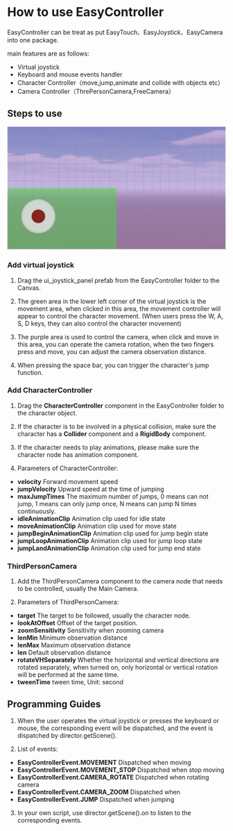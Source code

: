 # How to use EasyController 

EasyController can be treat as put EasyTouch、EasyJoystick、EasyCamera into one package.

main features are as follows:
- Virtual joystick
- Keyboard and mouse events handler
- Character Controller（move,jump,animate and collide with objects etc）
- Camera Controller（ThrePersonCamera,FreeCamera）

## Steps to use
![](./images/EasyController/joystick.jpg)

### Add virtual joystick
1. Drag the ui_joystick_panel prefab from the EasyController folder to the Canvas.

2. The green area in the lower left corner of the virtual joystick is the movement area, when clicked in this area, the movement controller will appear to control the character movement. (When users press the W, A, S, D keys, they can also control the character movement)


3. The purple area is used to control the camera, when click and move in this area, you can operate the camera rotation, when the two fingers press and move, you can adjust the camera observation distance.

4. When pressing the space bar, you can trigger the character's jump function.

### Add CharacterController
1. Drag the **CharacterController** component in the EasyController folder to the character object.

2. If the character is to be involved in a physical collision, make sure the character has a **Collider** component and a **RigidBody** component.

3. If the character needs to play animations, please make sure the character node has animation component.

4. Parameters of CharacterController:
- **velocity** Forward movement speed
- **jumpVelocity** Upward speed at the time of jumping
- **maxJumpTimes** The maximum number of jumps, 0 means can not jump, 1 means can only jump once, N means can jump N times continuously.
- **idleAnimationClip** Animation clip used for idle state
- **moveAnimationClip** Animation clip used for move state
- **jumpBeginAnimationClip** Animation clip used for jump begin state
- **jumpLoopAnimationClip** Animation clip used for jump loop state
- **jumpLandAnimationClip** Animation clip used for jump end state

### ThirdPersonCamera
1. Add the ThirdPersonCamera component to the camera node that needs to be controlled, usually the Main Camera.

2. Parameters of ThirdPersonCamera:
- **target** The target to be followed, usually the character node.
- **lookAtOffset** Offset of the target position.
- **zoomSensitivity** Sensitivity when zooming camera
- **lenMin** Minimum observation distance
- **lenMax** Maximum observation distance
- **len** Default observation distance
- **rotateVHSeparately** Whether the horizontal and vertical directions are rotated separately, when turned on, only horizontal or vertical rotation will be performed at the same time.
- **tweenTime** tween time, Unit: second

## Programming Guides
1. When the user operates the virtual joystick or presses the keyboard or mouse, the corresponding event will be dispatched, and the event is dispatched by director.getScene().

2. List of events:
- **EasyControllerEvent.MOVEMENT** Dispatched when moving
- **EasyControllerEvent.MOVEMENT_STOP** Dispatched when stop moving
- **EasyControllerEvent.CAMERA_ROTATE** Dispatched when rotating camera
- **EasyControllerEvent.CAMERA_ZOOM** Dispatched when 
- **EasyControllerEvent.JUMP** Dispatched when jumping
  
3. In your own script, use director.getScene().on to listen to the corresponding events.


